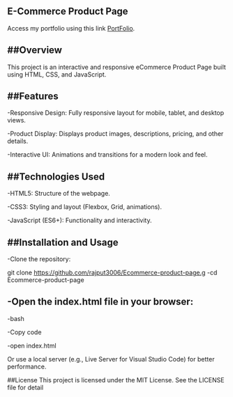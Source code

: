 **E-Commerce Product Page**
--------------------------------

Access my portfolio using this link [PortFolio](https://rajput3006.github.io/Ecommerce-product-page/).

##Overview
-----------
This project is an interactive and responsive eCommerce Product Page built using HTML, CSS, and JavaScript. 

##Features
--------------

-Responsive Design: Fully responsive layout for mobile, tablet, and desktop views.

-Product Display: Displays product images, descriptions, pricing, and other details.

-Interactive UI: Animations and transitions for a modern look and feel.

##Technologies Used
---------------------

-HTML5: Structure of the webpage.

-CSS3: Styling and layout (Flexbox, Grid, animations).

-JavaScript (ES6+): Functionality and interactivity.

##Installation and Usage
--------------------------

-Clone the repository:

git clone https://github.com/rajput3006/Ecommerce-product-page.g
-cd Ecommerce-product-page

-Open the index.html file in your browser:
-----------------------------------------

-bash

-Copy code

-open index.html

Or use a local server (e.g., Live Server for Visual Studio Code) for better performance.

##License
This project is licensed under the MIT License. See the LICENSE file for detail











